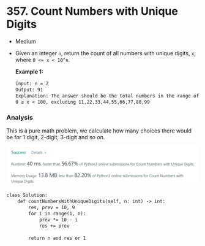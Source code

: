 # 357. Count Numbers with Unique Digits

* Medium
*   Given an integer `n`, return the count of all numbers with unique digits, `x`, where `0 <= x < 10^n`.

    &#x20;

    **Example 1:**

    ```
    Input: n = 2
    Output: 91
    Explanation: The answer should be the total numbers in the range of 0 ≤ x < 100, excluding 11,22,33,44,55,66,77,88,99
    ```



### Analysis&#x20;

This is a pure math problem, we calculate how many choices there would be for 1 digit, 2-digit, 3-digit and so on.&#x20;

![](<../../.gitbook/assets/image (14).png>)

```
class Solution:
    def countNumbersWithUniqueDigits(self, n: int) -> int:
        res, prev = 10, 9
        for i in range(1, n):
            prev *= 10 - i
            res += prev
            
        return n and res or 1
```
